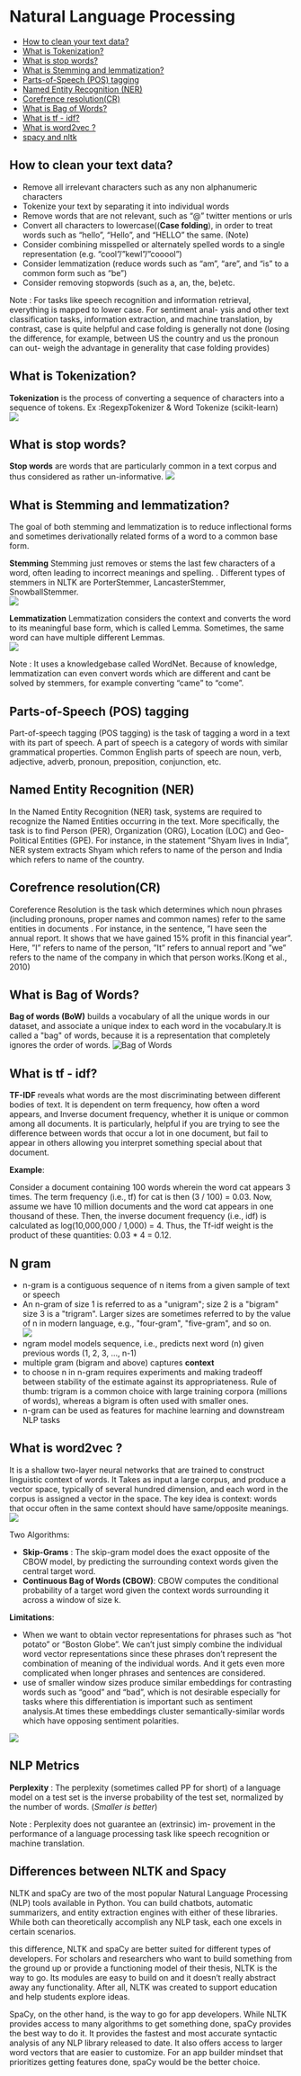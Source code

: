 # Natural Language Processing
* [How to clean your text data?](#a)
* [What is Tokenization?](#b)
* [What is stop words?](#c)
* [What is Stemming and lemmatization?](#d)
* [Parts-of-Speech (POS) tagging](#e)
* [Named Entity Recognition (NER)](#f)
* [Corefrence resolution(CR)](#g)
* [What is Bag of Words?](#h)
* [What is tf - idf?](#i)
* [What is word2vec ?](#k)
* [spacy and nltk](#l)


## How to clean your text data?  <a name="a"></br>

  - Remove all irrelevant characters such as any non alphanumeric characters
  - Tokenize your text by separating it into individual words
  - Remove words that are not relevant, such as “@” twitter mentions or urls
  - Convert all characters to lowercase((**Case folding**), in order to treat words such as “hello”, “Hello”, and “HELLO” the same. (Note)
  - Consider combining misspelled or alternately spelled words to a single representation (e.g. “cool”/”kewl”/”cooool”)
  - Consider lemmatization (reduce words such as “am”, “are”, and “is” to a common form such as “be”)
  - Consider removing stopwords (such as a, an, the, be)etc.

Note : For tasks like speech recognition and information retrieval, everything is mapped to lower case. For sentiment anal-
ysis and other text classification tasks, information extraction, and machine translation, by contrast, case is quite helpful and case folding is generally not done (losing the difference, for example, between US the country and us the pronoun can out-
weigh the advantage in generality that case folding provides)

## What is Tokenization?  <a name="b"></br>
 
**Tokenization** is the process of converting a sequence of characters into a sequence of tokens.
Ex :RegexpTokenizer & Word Tokenize (scikit-learn)</br>
![](https://github.com/theainerd/MLInterview/blob/master/images/Screenshot%20from%202018-10-04%2014-14-08.png)

## What is stop words?  <a name="c"></br>

**Stop words** are words that are particularly common in a text corpus and thus considered as rather un-informative.
![](https://github.com/theainerd/MLInterview/blob/master/images/Screenshot%20from%202018-10-04%2014-14-25.png)

## What is Stemming and lemmatization?  <a name="d"></br>

The goal of both stemming and lemmatization is to reduce inflectional forms and sometimes derivationally related forms of a word to a common base form.</br>

**Stemming** Stemming just removes or stems the last few characters of a word, often leading to incorrect meanings and spelling. . Different types of stemmers in NLTK are PorterStemmer, LancasterStemmer, SnowballStemmer.</br>
![](https://github.com/theainerd/MLInterview/blob/master/images/Screenshot%20from%202018-10-04%2014-14-52.png)

**Lemmatization** Lemmatization considers the context and converts the word to its meaningful base form, which is called Lemma. Sometimes, the same word can have multiple different Lemmas.</br>
![](https://github.com/theainerd/MLInterview/blob/master/images/Screenshot%20from%202018-10-04%2014-16-00.png)

Note : It uses a knowledgebase called WordNet. Because of knowledge, lemmatization can even convert words which are different and cant be solved by stemmers, for example converting “came” to “come”.

## Parts-of-Speech (POS) tagging  <a name="e"></br>

Part-of-speech tagging (POS tagging) is the task of tagging a word in a text with its part of speech. A part of speech is a category of words with similar grammatical properties. Common English parts of speech are noun, verb, adjective, adverb, pronoun, preposition, conjunction, etc. 

## Named Entity Recognition (NER) <a name="f"></br>

In the Named Entity Recognition (NER) task, systems are required to recognize the Named Entities occurring in the text. More specifically, the task is to find Person (PER), Organization (ORG), Location
(LOC) and Geo-Political Entities (GPE). For instance, in the statement ”Shyam lives in India”, NER system extracts Shyam which refers to name of the person and India which refers to name of the country.

## Corefrence resolution(CR)  <a name="g"></br>

Coreference Resolution is the task which determines which noun phrases (including pronouns,
proper names and common names) refer to the same entities in documents . For instance, in the sentence, ”I have seen the annual report. It shows that we have gained 15% profit in this financial year”. Here, ”I” refers to name of the person, ”It” refers to annual report and ”we” refers to the name of the company in which that person works.(Kong et al., 2010)

## What is Bag of Words?  <a name="h"></br>
**Bag of words (BoW)** builds a vocabulary of all the unique words in our dataset, and associate a unique index to each word in the vocabulary.It is called a "bag" of words, because it is a representation that completely ignores the order of words.
![Bag of Words](https://github.com/theainerd/MLInterview/blob/master/images/bag.jpg)

## What is tf - idf?  <a name="i"></br>
**TF-IDF** reveals what words are the most discriminating between different bodies of text. It is dependent on term frequency, how often a word appears, and Inverse document frequency, whether it is unique or common among all documents. It is particularly, helpful if you are trying to see the difference between words that occur a lot in one document, but fail to appear in others allowing you interpret something special about that document.

**Example**:

Consider a document containing 100 words wherein the word cat appears 3 times. The term frequency (i.e., tf) for cat is then (3 / 100) = 0.03. Now, assume we have 10 million documents and the word cat appears in one thousand of these. Then, the inverse document frequency (i.e., idf) is calculated as log(10,000,000 / 1,000) = 4. Thus, the Tf-idf weight is the product of these quantities: 0.03 * 4 = 0.12.

## N gram  <a name="j"></br>

* n-gram is a contiguous sequence of n items from a given sample of text or speech
* An n-gram of size 1 is referred to as a "unigram"; size 2 is a "bigram" size 3 is a "trigram". Larger sizes are sometimes referred to by the value of n in modern language, e.g., "four-gram", "five-gram", and so on.</br>
![](https://github.com/theainerd/MLInterview/blob/master/images/Screenshot%20from%202018-10-04%2014-17-53.png)
* ngram model models sequence, i.e., predicts next word (n) given previous words (1, 2, 3, ..., n-1)
* multiple gram (bigram and above) captures **context**
* to choose n in n-gram requires experiments and making tradeoff between stability of the estimate against its appropriateness. Rule of thumb: trigram is a common choice with large training corpora (millions of words), whereas a bigram is often used with smaller ones.
* n-gram can be used as features for machine learning and downstream NLP tasks

## What is word2vec ?  <a name="k"></br>

It is a shallow two-layer neural networks that are trained to construct linguistic context of words.
It Takes as input a large corpus, and produce a vector space, typically of several hundred dimension, and each word in the corpus is assigned a vector in the space.
The key idea is context: words that occur often in the same context should have same/opposite meanings.
![](https://github.com/theainerd/MLInterview/blob/master/images/WordEmbeddings.png)

Two Algorithms:
* **Skip-Grams** : The skip-gram model does the exact opposite of the CBOW model, by predicting the surrounding context words
given the central target word.
* **Continuous Bag of Words (CBOW)**: CBOW computes the conditional probability of a target word given the context words surrounding it across a window of size k.

**Limitations**:

* When we want to obtain vector representations for phrases such as “hot potato” or “Boston Globe”. We can’t just simply combine the individual word vector representations since these phrases don’t represent the combination of meaning of the individual words. And it gets even more complicated when longer phrases and sentences are considered.
* use of smaller window sizes produce similar embeddings for contrasting words such as “good” and “bad”, which is not desirable especially for tasks where this differentiation is important such as sentiment analysis.At times these embeddings cluster semantically-similar words which have opposing sentiment polarities.



![](https://github.com/theainerd/MLInterview/blob/master/images/CBOW.png)

## NLP Metrics

**Perplexity** : The perplexity (sometimes called PP for short)
of a language model on a test set is the inverse probability of the test set, normalized
by the number of words. (*Smaller is better*)

Note : Perplexity does not guarantee an (extrinsic) im-
provement in the performance of a language processing task like speech recognition
or machine translation.

## Differences between NLTK and Spacy <a name="l"></br>
NLTK and spaCy are two of the most popular Natural Language Processing (NLP) tools available in Python. You can build chatbots, automatic summarizers, and entity extraction engines with either of these libraries. While both can theoretically accomplish any NLP task, each one excels in certain scenarios.

this difference, NLTK and spaCy are better suited for different types of developers. For scholars and researchers who want to build something from the ground up or provide a functioning model of their thesis, NLTK is the way to go. Its modules are easy to build on and it doesn’t really abstract away any functionality. After all, NLTK was created to support education and help students explore ideas.

SpaCy, on the other hand, is the way to go for app developers. While NLTK provides access to many algorithms to get something done, spaCy provides the best way to do it. It provides the fastest and most accurate syntactic analysis of any NLP library released to date. It also offers access to larger word vectors that are easier to customize. For an app builder mindset that prioritizes getting features done, spaCy would be the better choice.

